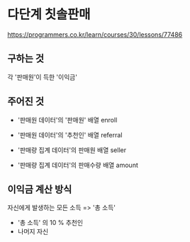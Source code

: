# 다단계 칫솔판매
https://programmers.co.kr/learn/courses/30/lessons/77486
## 구하는 것
각 '판매원'이 득한 '이익금'
## 주어진 것
- '판매원 데이터'의 '판매원' 배열 enroll
- '판매원 데이터'의 '추천인' 배열 referral

- '판매량 집계 데이터'의 판매원 배열 seller
- '판매량 집계 데이터'의 판매수량 배열 amount

## 이익금 계산 방식
자신에게 발생하는 모든 소득 => '총 소득'
- '총 소득' 의 10 % 추천인
- 나머지 자신